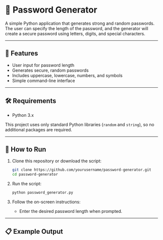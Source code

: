 # 🔐 Password Generator

A simple Python application that generates strong and random passwords. The user can specify the length of the password, and the generator will create a secure password using letters, digits, and special characters.

---

## 📌 Features

- User input for password length
- Generates secure, random passwords
- Includes uppercase, lowercase, numbers, and symbols
- Simple command-line interface

---

## 🛠 Requirements

- Python 3.x

This project uses only standard Python libraries (`random` and `string`), so no additional packages are required.

---

## 🚀 How to Run

1. Clone this repository or download the script:
    ```bash
    git clone https://github.com/yourusername/password-generator.git
    cd password-generator
    ```

2. Run the script:
    ```bash
    python password_generator.py
    ```

3. Follow the on-screen instructions:
    - Enter the desired password length when prompted.

---

## 📋 Example Output

